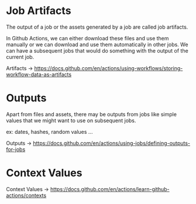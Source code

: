 # Job Artifacts

The output of a job or the assets generated by a job are called job artifacts.

In Github Actions, we can either download these files and use them manually or we can download and use them automatically in other jobs. We can have a subsequent jobs that would do something with the output of the current job.

Artifacts -> https://docs.github.com/en/actions/using-workflows/storing-workflow-data-as-artifacts

# Outputs

Apart from files and assets, there may be outputs from jobs like simple values that we might want to use on subsequent jobs.

ex: dates, hashes, random values ...

Outputs -> https://docs.github.com/en/actions/using-jobs/defining-outputs-for-jobs

# Context Values

Context Values -> https://docs.github.com/en/actions/learn-github-actions/contexts
